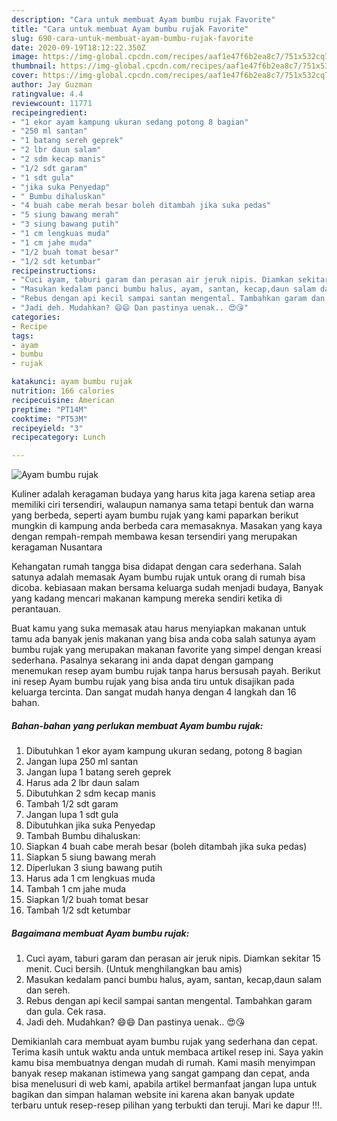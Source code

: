 ```yaml
---
description: "Cara untuk membuat Ayam bumbu rujak Favorite"
title: "Cara untuk membuat Ayam bumbu rujak Favorite"
slug: 690-cara-untuk-membuat-ayam-bumbu-rujak-favorite
date: 2020-09-19T18:12:22.350Z
image: https://img-global.cpcdn.com/recipes/aaf1e47f6b2ea8c7/751x532cq70/ayam-bumbu-rujak-foto-resep-utama.jpg
thumbnail: https://img-global.cpcdn.com/recipes/aaf1e47f6b2ea8c7/751x532cq70/ayam-bumbu-rujak-foto-resep-utama.jpg
cover: https://img-global.cpcdn.com/recipes/aaf1e47f6b2ea8c7/751x532cq70/ayam-bumbu-rujak-foto-resep-utama.jpg
author: Jay Guzman
ratingvalue: 4.4
reviewcount: 11771
recipeingredient:
- "1 ekor ayam kampung ukuran sedang potong 8 bagian"
- "250 ml santan"
- "1 batang sereh geprek"
- "2 lbr daun salam"
- "2 sdm kecap manis"
- "1/2 sdt garam"
- "1 sdt gula"
- "jika suka Penyedap"
- " Bumbu dihaluskan"
- "4 buah cabe merah besar boleh ditambah jika suka pedas"
- "5 siung bawang merah"
- "3 siung bawang putih"
- "1 cm lengkuas muda"
- "1 cm jahe muda"
- "1/2 buah tomat besar"
- "1/2 sdt ketumbar"
recipeinstructions:
- "Cuci ayam, taburi garam dan perasan air jeruk nipis. Diamkan sekitar 15 menit. Cuci bersih. (Untuk menghilangkan bau amis)"
- "Masukan kedalam panci bumbu halus, ayam, santan, kecap,daun salam dan sereh."
- "Rebus dengan api kecil sampai santan mengental. Tambahkan garam dan gula. Cek rasa."
- "Jadi deh. Mudahkan? 😄😄 Dan pastinya uenak.. 😍😘"
categories:
- Recipe
tags:
- ayam
- bumbu
- rujak

katakunci: ayam bumbu rujak 
nutrition: 166 calories
recipecuisine: American
preptime: "PT14M"
cooktime: "PT53M"
recipeyield: "3"
recipecategory: Lunch

---
```



![Ayam bumbu rujak](https://img-global.cpcdn.com/recipes/aaf1e47f6b2ea8c7/751x532cq70/ayam-bumbu-rujak-foto-resep-utama.jpg)

Kuliner adalah keragaman budaya yang harus kita jaga karena setiap area memiliki ciri tersendiri, walaupun namanya sama tetapi bentuk dan warna yang berbeda, seperti ayam bumbu rujak yang kami paparkan berikut mungkin di kampung anda berbeda cara memasaknya. Masakan yang kaya dengan rempah-rempah membawa kesan tersendiri yang merupakan keragaman Nusantara

Kehangatan rumah tangga bisa didapat dengan cara sederhana. Salah satunya adalah memasak Ayam bumbu rujak untuk orang di rumah bisa dicoba. kebiasaan makan bersama keluarga sudah menjadi budaya, Banyak yang kadang mencari makanan kampung mereka sendiri ketika di perantauan.



Buat kamu yang suka memasak atau harus menyiapkan makanan untuk tamu ada banyak jenis makanan yang bisa anda coba salah satunya ayam bumbu rujak yang merupakan makanan favorite yang simpel dengan kreasi sederhana. Pasalnya sekarang ini anda dapat dengan gampang menemukan resep ayam bumbu rujak tanpa harus bersusah payah.
Berikut ini resep Ayam bumbu rujak yang bisa anda tiru untuk disajikan pada keluarga tercinta. Dan sangat mudah hanya dengan 4 langkah dan 16 bahan.


<!--inarticleads1-->

##### Bahan-bahan yang perlukan membuat Ayam bumbu rujak:

1. Dibutuhkan 1 ekor ayam kampung ukuran sedang, potong 8 bagian
1. Jangan lupa 250 ml santan
1. Jangan lupa 1 batang sereh geprek
1. Harus ada 2 lbr daun salam
1. Dibutuhkan 2 sdm kecap manis
1. Tambah 1/2 sdt garam
1. Jangan lupa 1 sdt gula
1. Dibutuhkan jika suka Penyedap
1. Tambah  Bumbu dihaluskan:
1. Siapkan 4 buah cabe merah besar (boleh ditambah jika suka pedas)
1. Siapkan 5 siung bawang merah
1. Diperlukan 3 siung bawang putih
1. Harus ada 1 cm lengkuas muda
1. Tambah 1 cm jahe muda
1. Siapkan 1/2 buah tomat besar
1. Tambah 1/2 sdt ketumbar




<!--inarticleads2-->

##### Bagaimana membuat  Ayam bumbu rujak:

1. Cuci ayam, taburi garam dan perasan air jeruk nipis. Diamkan sekitar 15 menit. Cuci bersih. (Untuk menghilangkan bau amis)
1. Masukan kedalam panci bumbu halus, ayam, santan, kecap,daun salam dan sereh.
1. Rebus dengan api kecil sampai santan mengental. Tambahkan garam dan gula. Cek rasa.
1. Jadi deh. Mudahkan? 😄😄 Dan pastinya uenak.. 😍😘




Demikianlah cara membuat ayam bumbu rujak yang sederhana dan cepat. Terima kasih untuk waktu anda untuk membaca artikel resep ini. Saya yakin kamu bisa membuatnya dengan mudah di rumah. Kami masih menyimpan banyak resep makanan istimewa yang sangat gampang dan cepat, anda bisa menelusuri di web kami, apabila artikel bermanfaat jangan lupa untuk bagikan dan simpan halaman website ini karena akan banyak update terbaru untuk resep-resep pilihan yang terbukti dan teruji. Mari ke dapur !!!. 
